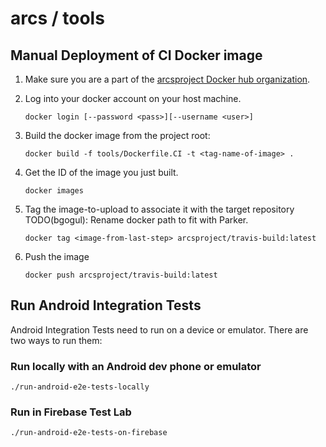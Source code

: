 # arcs / tools

## Manual Deployment of CI Docker image

1. Make sure you are a part of the [arcsproject Docker hub organization](https://hub.docker.com/orgs/arcsproject).

2. Log into your docker account on your host machine.

    ```
    docker login [--password <pass>][--username <user>]
    ```

3. Build the docker image from the project root:

    ```
    docker build -f tools/Dockerfile.CI -t <tag-name-of-image> .
    ```

4. Get the ID of the image you just built.

   ```
   docker images
   ```

5. Tag the image-to-upload to associate it with the target repository
   TODO(bgogul): Rename docker path to fit with Parker.

    ```
    docker tag <image-from-last-step> arcsproject/travis-build:latest
    ```

6. Push the image

   ```
   docker push arcsproject/travis-build:latest
   ```


## Run Android Integration Tests

Android Integration Tests need to run on a device or emulator. There
are two ways to run them:

### Run locally with an Android dev phone or emulator

   ```
   ./run-android-e2e-tests-locally
   ```

### Run in Firebase Test Lab

   ```
   ./run-android-e2e-tests-on-firebase
